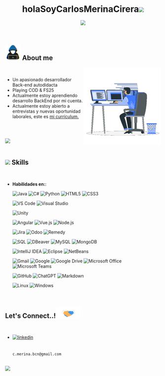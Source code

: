 
<h1 align="center"><b>holaSoyCarlosMerinaCirera</b><img src="https://media.giphy.com/media/hvRJCLFzcasrR4ia7z/giphy.gif" width="35"></h1>

<p align="center">
  <a href="https://github.com/DenverCoder1/readme-typing-svg"><img src="https://readme-typing-svg.herokuapp.com?font=Time+New+Roman&color=cyan&size=25&center=true&vCenter=true&width=600&height=100&lines=Carlos+Merina+Cirera..🧑‍💻,;Desarrollador+Java..☕,;Desarrollador+Android..👾,;Desarrollador+Unity+CSharp..🎮,;En+continua+formación..🧠,;Buscando+nuevas+oportunidades..🔙+🔚"></a>
</p>


<br>



	
## <picture><img src = "https://github.com/0xAbdulKhalid/0xAbdulKhalid/raw/main/assets/mdImages/about_me.gif" width = 50px></picture> **About me**

<picture> <img align="right" src="https://github.com/0xAbdulKhalid/0xAbdulKhalid/raw/main/assets/mdImages/Right_Side.gif" width = 250px></picture>

<br>

- Un apasionado desarrollador Back-end autodidacta
- Playing COD & FS25
- Actualmente estoy aprendiendo desarrollo BackEnd por mi cuenta.
- Actualmente estoy abierto a entrevistas y nuevas oportunidad laborales, este es [mi currículum.](https://drive.google.com/file/d/1YS2ofQ0nduAZDMRvN0sCK5KR4CLIA4lZ/view?usp=sharing)

<br><br>

<img src="https://user-images.githubusercontent.com/73097560/115834477-dbab4500-a447-11eb-908a-139a6edaec5c.gif"><br><br>

## <img src="https://media2.giphy.com/media/QssGEmpkyEOhBCb7e1/giphy.gif?cid=ecf05e47a0n3gi1bfqntqmob8g9aid1oyj2wr3ds3mg700bl&rid=giphy.gif" width ="25"><b> Skills</b>
<br>

<p align="center">

- **Habilidades en:**:
    
	![Java](https://img.shields.io/badge/Java-%23ED8B00.svg?style=for-the-badge&logo=java&logoColor=white)
	![C#](https://img.shields.io/badge/C%23-%23239120.svg?style=for-the-badge&logo=c-sharp&logoColor=white)
	![Python](https://img.shields.io/badge/Python-%2314354C.svg?style=for-the-badge&logo=python&logoColor=white)
	![HTML5](https://img.shields.io/badge/HTML5%20-%23E34F26.svg?style=for-the-badge&logo=html5&logoColor=white)
	![CSS3](https://img.shields.io/badge/CSS%20-%231572B6.svg?style=for-the-badge&logo=css3&logoColor=white)

	![VS Code](https://img.shields.io/badge/Visual%20Studio%20Code-0078d7.svg?style=for-the-badge&logo=visual-studio-code&logoColor=white)
	![Visual Studio](https://img.shields.io/badge/Visual%20Studio-5C2D91?style=for-the-badge&logo=visual-studio&logoColor=white)

	![Unity](https://img.shields.io/badge/Unity-%23000000.svg?style=for-the-badge&logo=unity&logoColor=white)

	![Angular](https://img.shields.io/badge/Angular-DD0031?style=for-the-badge&logo=angular&logoColor=white)
	![Vue.js](https://img.shields.io/badge/Vue.js-35495E?style=for-the-badge&logo=vue.js&logoColor=4FC08D)
	![Node.js](https://img.shields.io/badge/Node.js-339933?style=for-the-badge&logo=nodedotjs&logoColor=white)

	![Jira](https://img.shields.io/badge/Jira-0052CC?style=for-the-badge&logo=jira&logoColor=white)
	![Odoo](https://img.shields.io/badge/Odoo-714B67?style=for-the-badge&logo=odoo&logoColor=white)
	![Remedy](https://img.shields.io/badge/Remedy-003366?style=for-the-badge&logoColor=white)

	![SQL](https://img.shields.io/badge/SQL-%230074C1.svg?style=for-the-badge&logo=postgresql&logoColor=white)
	![DBeaver](https://img.shields.io/badge/DBeaver-372923?style=for-the-badge&logoColor=white)
	![MySQL](https://img.shields.io/badge/MySQL-%2300f.svg?style=for-the-badge&logo=mysql&logoColor=white)
	![MongoDB](https://img.shields.io/badge/MongoDB-%2347A248.svg?style=for-the-badge&logo=mongodb&logoColor=white)


	![IntelliJ IDEA](https://img.shields.io/badge/IntelliJIDEA-000000.svg?style=for-the-badge&logo=intellij-idea&logoColor=white)
	![Eclipse](https://img.shields.io/badge/Eclipse-2C2255.svg?style=for-the-badge&logo=eclipse&logoColor=white)
	![NetBeans](https://img.shields.io/badge/NetBeans-1B6AC6.svg?style=for-the-badge&logo=apache-netbeans-ide&logoColor=white)

	![Gmail](https://img.shields.io/badge/Gmail-D14836?style=for-the-badge&logo=gmail&logoColor=white)
	![Google](https://img.shields.io/badge/Google-4285F4?style=for-the-badge&logo=google&logoColor=white)
	![Google Drive](https://img.shields.io/badge/Google%20Drive-4285F4?style=for-the-badge&logo=google-drive&logoColor=white)
	![Microsoft Office](https://img.shields.io/badge/Microsoft_Office-D83B01?style=for-the-badge&logo=microsoft-office&logoColor=white)
	![Microsoft Teams](https://img.shields.io/badge/Microsoft%20Teams-6264A7?style=for-the-badge&logo=microsoft-teams&logoColor=white)

	![GitHub](https://img.shields.io/badge/github-%23121011.svg?style=for-the-badge&logo=github&logoColor=white)
	![ChatGPT](https://img.shields.io/badge/ChatGPT-41B883?style=for-the-badge&logo=openai&logoColor=white)
	![Markdown](https://img.shields.io/badge/markdown-%23000000.svg?style=for-the-badge&logo=markdown&logoColor=white)

	![Linux](https://img.shields.io/badge/Linux-FCC624?style=for-the-badge&logo=linux&logoColor=black)
	![Windows](https://img.shields.io/badge/Windows-0078D6?style=for-the-badge&logo=windows&logoColor=white)



</p>
<br>

## <b> Let's Connect..!</b><img src="https://github.com/0xAbdulKhalid/0xAbdulKhalid/raw/main/assets/mdImages/handshake.gif" width ="80">
<br>
<div align='left'>

<ul>

<li>
<a href="https://linkedin.com/in/carlosmerina" target="_blank">
<img src="https://img.shields.io/badge/linkedin:  CarlosMerina-%2300acee.svg?color=405DE6&style=for-the-badge&logo=linkedin&logoColor=white" alt=linkedin style="margin-bottom: 5px;"/>
</a>
</li>

<br>

`c.merina.bcn@gmail.com`
	
</ul>
</div>

<br>
<img src="https://user-images.githubusercontent.com/73097560/115834477-dbab4500-a447-11eb-908a-139a6edaec5c.gif">
<br>
<br>
